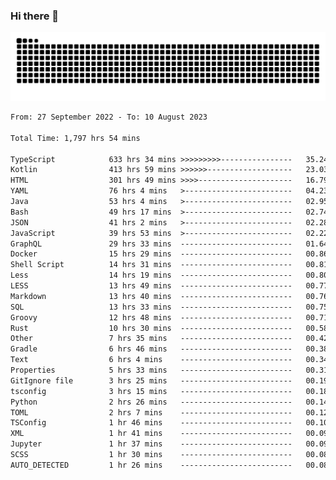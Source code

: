 ### Hi there 👋

<picture>
  <source media="(prefers-color-scheme: dark)" srcset="https://raw.githubusercontent.com/heyline/heyline/output/github-contribution-grid-snake-dark.svg">
  <source media="(prefers-color-scheme: light)" srcset="https://raw.githubusercontent.com/heyline/heyline/output/github-contribution-grid-snake.svg">
  <img alt="github contribution grid snake animation" src="https://raw.githubusercontent.com/heyline/heyline/output/github-contribution-grid-snake.svg">
</picture>

<!--START_SECTION:waka-->

```txt
From: 27 September 2022 - To: 10 August 2023

Total Time: 1,797 hrs 54 mins

TypeScript            633 hrs 34 mins >>>>>>>>>----------------   35.24 %
Kotlin                413 hrs 59 mins >>>>>>-------------------   23.03 %
HTML                  301 hrs 49 mins >>>>---------------------   16.79 %
YAML                  76 hrs 4 mins   >------------------------   04.23 %
Java                  53 hrs 4 mins   >------------------------   02.95 %
Bash                  49 hrs 17 mins  >------------------------   02.74 %
JSON                  41 hrs 2 mins   >------------------------   02.28 %
JavaScript            39 hrs 53 mins  >------------------------   02.22 %
GraphQL               29 hrs 33 mins  -------------------------   01.64 %
Docker                15 hrs 29 mins  -------------------------   00.86 %
Shell Script          14 hrs 31 mins  -------------------------   00.81 %
Less                  14 hrs 19 mins  -------------------------   00.80 %
LESS                  13 hrs 49 mins  -------------------------   00.77 %
Markdown              13 hrs 40 mins  -------------------------   00.76 %
SQL                   13 hrs 33 mins  -------------------------   00.75 %
Groovy                12 hrs 48 mins  -------------------------   00.71 %
Rust                  10 hrs 30 mins  -------------------------   00.58 %
Other                 7 hrs 35 mins   -------------------------   00.42 %
Gradle                6 hrs 46 mins   -------------------------   00.38 %
Text                  6 hrs 4 mins    -------------------------   00.34 %
Properties            5 hrs 33 mins   -------------------------   00.31 %
GitIgnore file        3 hrs 25 mins   -------------------------   00.19 %
tsconfig              3 hrs 15 mins   -------------------------   00.18 %
Python                2 hrs 26 mins   -------------------------   00.14 %
TOML                  2 hrs 7 mins    -------------------------   00.12 %
TSConfig              1 hr 46 mins    -------------------------   00.10 %
XML                   1 hr 41 mins    -------------------------   00.09 %
Jupyter               1 hr 37 mins    -------------------------   00.09 %
SCSS                  1 hr 30 mins    -------------------------   00.08 %
AUTO_DETECTED         1 hr 26 mins    -------------------------   00.08 %
```

<!--END_SECTION:waka-->

